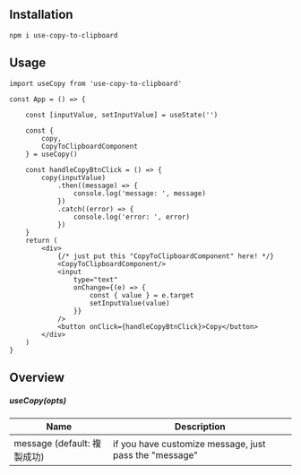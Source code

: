 ## Installation
```
npm i use-copy-to-clipboard
```

## Usage
```
import useCopy from 'use-copy-to-clipboard'

const App = () => {

    const [inputValue, setInputValue] = useState('')

    const {
        copy,
        CopyToClipboardComponent
    } = useCopy()

    const handleCopyBtnClick = () => {
        copy(inputValue)
            .then((message) => {
                console.log('message: ', message)
            })
            .catch((error) => {
                console.log('error: ', error)
            })
    }
    return (
        <div>
            {/* just put this "CopyToClipboardComponent" here! */}
            <CopyToClipboardComponent/>
            <input
                type="text"
                onChange={(e) => {
                    const { value } = e.target
                    setInputValue(value)
                }}
            />
            <button onClick={handleCopyBtnClick}>Copy</button>
        </div>
    )
}
```

## Overview
##### useCopy(opts)
|Name|Description|
|--|--|
|message (default: 複製成功)|if you have customize message, just pass the "message"|